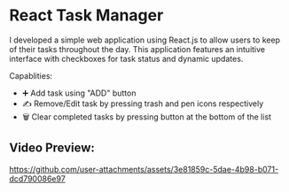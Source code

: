 # React Task Manager

I developed a simple web application using React.js to allow users to keep of their tasks throughout the day. This application features an intuitive interface with checkboxes for task status and dynamic updates.

Capablities:
- ➕ Add task using "ADD" button
- ✍️ Remove/Edit task by pressing trash and pen icons respectively
- 🗑️ Clear completed tasks by pressing button at the bottom of the list


## Video Preview:

https://github.com/user-attachments/assets/3e81859c-5dae-4b98-b071-dcd790086e97

